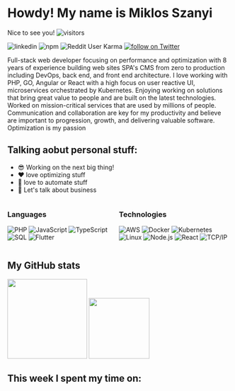 
# Howdy! My name is Miklos Szanyi 

Nice to see you! ![visitors](https://visitor-badge.glitch.me/badge?page_id=swingerman/swingerman)

<p align="left">

![linkedin](https://img.shields.io/linkedin)
![npm](https://img.shields.io/npm/dm/grid-bootstrap?style=flat&label=NPM%20downloads) ![Reddit User Karma](https://img.shields.io/reddit/user-karma/combined/szanyiking?label=Karma&style=social) <a href="https://twitter.com/intent/follow?screen_name=miklosszanyi"> <img src="https://img.shields.io/twitter/follow/miklosszanyi?label=Follow&style=social"
    alt="follow on Twitter"></a>
</p>

Full-stack web developer focusing on performance and optimization with 8 years of experience building web sites SPA's CMS from zero to production including DevOps, back end, and front end architecture. I love working with PHP, GO, Angular or React with a high focus on user reactive UI, microservices orchestrated by Kubernetes. Enjoying working on solutions that bring great value to people and are built on the latest technologies. Worked on mission-critical services that are used by millions of people. Communication and collaboration are key for my productivity and believe are important to progression, growth, and delivering valuable software. Optimization is my passion

## Talking aobut personal stuff:

- :sunglasses: Working on the next big thing!
- :heart: love optimizing stuff
- :robot: love to automate stuff
- :speech_balloon: Let's talk about business

<div style="display: flex">

<div style="width: 350px">

### Languages

![PHP](https://img.shields.io/badge/-PHP-000?&logo=php)
![JavaScript](https://img.shields.io/badge/-JavaScript-000?&logo=JavaScript)
![TypeScript](https://img.shields.io/badge/-TypeScript-000?&logo=TypeScript)
![SQL](https://img.shields.io/badge/-SQL-000?&logo=MySQL)
![Flutter](https://img.shields.io/badge/-Flutter-000?&logo=Flutter)

</div>
<div style="width: 350px">

### Technologies

![AWS](https://img.shields.io/badge/-AWS-000?&logo=Amazon-AWS&logoColor=F90)
![Docker](https://img.shields.io/badge/-Docker-000?&logo=Docker)
![Kubernetes](https://img.shields.io/badge/-Kubernetes-000?&logo=Kubernetes)
![Linux](https://img.shields.io/badge/-Linux-000?&logo=Linux)
![Node.js](https://img.shields.io/badge/-Node.js-000?&logo=node.js)
![React](https://img.shields.io/badge/-React-000?&logo=React)
![TCP/IP](https://img.shields.io/badge/-TCP%2FIP-000?&logo=Windows-Terminal&logoColor=999)

</div>

</div>

## My GitHub stats

<img height="180em" src="https://github-readme-stats.vercel.app/api?username=swingerman&show_icons=true&hide_border=true&&count_private=true&include_all_commits=true" />

<img height="137px" src="https://github-readme-stats.vercel.app/api/top-langs/?username=swingerman&hide_title=true&hide_border=true&layout=&langs_count=7&theme=graywhite" />


## This week I spent my time on:

<!--START_SECTION:waka-->
<!--END_SECTION:waka-->